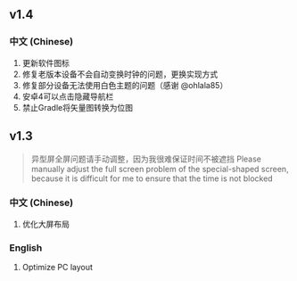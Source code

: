 ## v1.4
### 中文 (Chinese)
1. 更新软件图标
2. 修复老版本设备不会自动变换时钟的问题，更换实现方式
3. 修复部分设备无法使用白色主题的问题（感谢 @ohlala85）
4. 安卓4可以点击隐藏导航栏
5. 禁止Gradle将矢量图转换为位图

## v1.3

> 异型屏全屏问题请手动调整，因为我很难保证时间不被遮挡
> Please manually adjust the full screen problem of the special-shaped screen, because it is difficult for me to ensure that the time is not blocked

### 中文 (Chinese)
1. 优化大屏布局

### English
1. Optimize PC layout